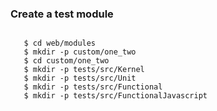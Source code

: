 <h3>Create a test module</h3>
          <pre><code class="hljs">
   $ cd web/modules
   $ mkdir -p custom/one_two
   $ cd custom/one_two
   $ mkdir -p tests/src/Kernel
   $ mkdir -p tests/src/Unit
   $ mkdir -p tests/src/Functional
   $ mkdir -p tests/src/FunctionalJavascript
          </code></pre>
        